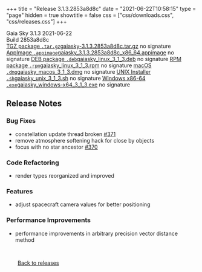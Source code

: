 +++
title = "Release 3.1.3.2853a8d8c"
date = "2021-06-22T10:58:15"
type = "page"
hidden = true
showtitle = false
css = ["css/downloads.css", "css/releases.css"]
+++

<div class="download-container">
<div id="download-title">
<i class="i mdi:tag"></i>
Gaia Sky <span class="downloads-version">3.1.3</span> 
<time class="downloads-releasedate" datetime="2021-06-22T10:58:15" title="Published: 2021-06-22T10:58:15"><i class="i mdi:calendar"></i> 2021-06-22</time>
<div class="downloads-build">Build 2853a8d8c</div></div>
<div class="download-section">
<a href="https://gaia.ari.uni-heidelberg.de/gaiasky/releases/3.1.3.2853a8d8c/gaiasky-3.1.3.2853a8d8c.tar.gz" class="download-button"><i class="i mdi:zip-box"></i> TGZ package <code>.tar.gz</code><span class="download-sub">gaiasky-3.1.3.2853a8d8c.tar.gz</span></a>
<span class="signature">no signature</span>
<a href="https://gaia.ari.uni-heidelberg.de/gaiasky/releases/3.1.3.2853a8d8c/gaiasky_3.1.3.2853a8d8c_x86_64.appimage" class="download-button"><i class="i material-symbols:box"></i> AppImage <code>.appimage</code><span class="download-sub">gaiasky_3.1.3.2853a8d8c_x86_64.appimage</span></a>
<span class="signature">no signature</span>
<a href="https://gaia.ari.uni-heidelberg.de/gaiasky/releases/3.1.3.2853a8d8c/gaiasky_linux_3_1_3.deb" class="download-button"><i class="i mdi:debian"></i> DEB package <code>.deb</code><span class="download-sub">gaiasky_linux_3_1_3.deb</span></a>
<span class="signature">no signature</span>
<a href="https://gaia.ari.uni-heidelberg.de/gaiasky/releases/3.1.3.2853a8d8c/gaiasky_linux_3_1_3.rpm" class="download-button"><i class="i mdi:fedora"></i> RPM package <code>.rpm</code><span class="download-sub">gaiasky_linux_3_1_3.rpm</span></a>
<span class="signature">no signature</span>
<a href="https://gaia.ari.uni-heidelberg.de/gaiasky/releases/3.1.3.2853a8d8c/gaiasky_macos_3_1_3.dmg" class="download-button"><i class="i fa6-brands:apple"></i> macOS <code>.dmg</code><span class="download-sub">gaiasky_macos_3_1_3.dmg</span></a>
<span class="signature">no signature</span>
<a href="https://gaia.ari.uni-heidelberg.de/gaiasky/releases/3.1.3.2853a8d8c/gaiasky_unix_3_1_3.sh" class="download-button"><i class="i token:unix"></i> UNIX Installer <code>.sh</code><span class="download-sub">gaiasky_unix_3_1_3.sh</span></a>
<span class="signature">no signature</span>
<a href="https://gaia.ari.uni-heidelberg.de/gaiasky/releases/3.1.3.2853a8d8c/gaiasky_windows-x64_3_1_3.exe" class="download-button"><i class="i fa6-brands:windows"></i> Windows x86-64 <code>.exe</code><span class="download-sub">gaiasky_windows-x64_3_1_3.exe</span></a>
<span class="signature">no signature</span>
</div>
</div>

<section class="release-notes">

# Release Notes

### Bug Fixes
- constellation update thread broken [#371](https://gitlab.com/langurmonkey/gaiasky/issues/371) 
- remove atmosphere softening hack for close by objects 
- focus with no star ancestor [#370](https://gitlab.com/langurmonkey/gaiasky/issues/370) 

### Code Refactoring
- render types reorganized and improved 

### Features
- adjust spacecraft camera values for better positioning 

### Performance Improvements
- performance improvements in arbitrary precision vector distance method 

</section>


<p class="center-text" style="padding: 30px;"><a href="/downloads/releases"><i class="i mdi:arrow-left-bold-circle"></i> Back to releases</a>
</p>

